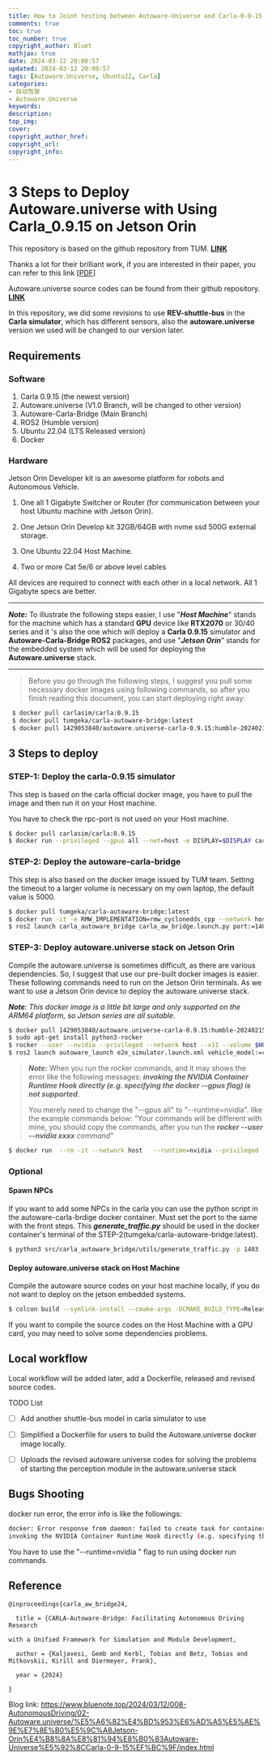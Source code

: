 ```yaml
---
title: How to Joint testing between Autoware-Universe and Carla-0-9-15 on Jetson Orin?
comments: true
toc: true
toc_number: true
copyright_author: Bluet
mathjax: true
date: 2024-03-12 20:08:57
updated: 2024-03-12 20:08:57
tags: [Autoware.Universe, Ubuntu22, Carla]
categories:
- 自动驾驶
- Autoware.Universe
keywords:
description:
top_img:
cover:
copyright_author_href:
copyright_url:
copyright_info:
---
```


# 3 Steps to Deploy Autoware.universe with Using Carla_0.9.15 on Jetson Orin

This repository is based on the github repository from TUM. [**LINK**](https://github.com/TUMFTM/Carla-Autoware-Bridge.git) 

Thanks a lot for their brilliant work, if you are interested in their paper, you can refer to this link [[PDF](https://arxiv.org/abs/2402.11239)]

Autoware.universe source codes can be found from their github repository. [**LINK**](https://github.com/autowarefoundation/autoware/tree/v1.0)

In this repository, we did some revisions to use **REV-shuttle-bus** in the **Carla simulator**, which has different sensors, also the **autoware.universe** version we used will be changed to our version later.

## **Requirements**

### Software

1. Carla 0.9.15 (the newest version)
2. Autoware.universe (V1.0 Branch, will be changed to other version)
3. Autoware-Carla-Bridge (Main Branch)
4. ROS2 (Humble version)
5. Ubuntu 22.04 (LTS Released version)
6. Docker

### Hardware

Jetson Orin Developer kit is an awesome platform for robots and Autonomous Vehicle.

1. One all 1 Gigabyte Switcher or Router (for communication between your host Ubuntu machine with Jetson Orin).

2. One Jetson Orin Develop kit 32GB/64GB with nvme ssd 500G external storage.
3. One Ubuntu 22.04 Host Machine.
4. Two or more Cat 5e/6 or above level cables 

All devices are required to connect with each other in a local network. All 1 Gigabyte specs are better. 

------

***Note:*** To illustrate the following steps easier, I use "***Host Machine***" stands for the machine which has a standard **GPU** device like **RTX2070** or 30/40 series and it 's also the one which will deploy a **Carla 0.9.15** simulator and **Autoware-Carla-Bridge ROS2** packages, and use "***Jetson Orin***" stands for the embedded system which will be used for deploying the **Autoware.universe** stack.

------

> Before you go through the following steps, I suggest you pull some necessary docker images using following commands, so after you finish reading this document, you can start deploying right away:

```bash
 $ docker pull carlasim/carla:0.9.15
 $ docker pull tumgeka/carla-autoware-bridge:latest
 $ docker pull 1429053840/autoware.universe-carla-0.9.15:humble-20240215-cuda-arm64-v0.1
```



## 3 Steps to deploy

### STEP-1: Deploy the carla-0.9.15 simulator

This step is based on the carla official docker image, you have to pull the image and then run it on your Host machine.

You have to check the rpc-port is not used on your Host machine.

```bash
$ docker pull carlasim/carla:0.9.15
$ docker run --privileged --gpus all --net=host -e DISPLAY=$DISPLAY carlasim/carla:0.9.15 /bin/bash ./CarlaUE4.sh -carla-rpc-port=1403
```

### STEP-2: Deploy the autoware-carla-bridge

This step is also based on the docker image issued by TUM team. Setting the timeout to a larger volume is necessary on my own laptop, the default value is 5000. 

```bash
$ docker pull tumgeka/carla-autoware-bridge:latest
$ docker run -it -e RMW_IMPLEMENTATION=rmw_cyclonedds_cpp --network host tumgeka/carla-autoware-bridge:latest
$ ros2 launch carla_autoware_bridge carla_aw_bridge.launch.py port:=1403 town:=Town10HD timeout:=10000
```

### STEP-3: Deploy autoware.universe stack on Jetson Orin

Compile the autoware.universe is sometimes difficult, as there are various dependencies. So, I suggest that use our pre-built docker images is easier. These following commands need to run on the Jetson Orin terminals. As we want to use a Jetson Orin device to deploy the autoware.universe stack. 

***Note**:* *This docker image is a little bit large and only supported on the ARM64 platform, so Jetson series are all suitable.*

```bash
$ docker pull 1429053840/autoware.universe-carla-0.9.15:humble-20240215-cuda-arm64-v0.1
$ sudo apt-get install python3-rocker
$ rocker --user --nvidia --privileged --network host --x11 --volume $HOME/Documents  --volume $HOME/autoware -- 1429053840/autoware.universe-carla-0.9.15:humble-20240215-cuda-arm64-v0.1
$ ros2 launch autoware_launch e2e_simulator.launch.xml vehicle_model:=carla_t2_vehicle sensor_model:=carla_t2_sensor_kit map_path:=/autoware1.0_ws/Town10/
```

> ***Note:*** When you run the rocker commands, and it may shows the error like the following messages: ***invoking the NVIDIA Container Runtime Hook directly (e.g. specifying the docker --gpus flag) is not supported***.
>
> You merely need to change the "--gpus all" to "--runtime=nvidia". like the example commands below: "Your commands will be different with mine, you should copy the commands, after you run the ***rocker --user --nvidia xxxx** command*"

```bash
$ docker run  --rm -it --network host   --runtime=nvidia --privileged  -e DISPLAY -e TERM   -e QT_X11_NO_MITSHM=1   -e XAUTHORITY=/tmp/.dockerafc7hfmf.xauth -v /tmp/.dockerafc7hfmf.xauth:/tmp/.dockerafc7hfmf.xauth   -v /tmp/.X11-unix:/tmp/.X11-unix   -v /etc/localtime:/etc/localtime:ro  8ea8cd5cadfe
```



### Optional

#### Spawn NPCs

If you want to add some NPCs in the carla you can use the python script in the autoware-carla-brdige docker container. Must set the port to the same with the front steps. This ***generate_traffic.py*** should be used in the docker container's terminal of the STEP-2(tumgeka/carla-autoware-bridge:latest).

```bash
$ python3 src/carla_autoware_bridge/utils/generate_traffic.py -p 1403
```

#### Deploy autoware.universe stack on Host Machine

Compile the autoware source codes on your host machine locally, if you do not want to deploy on the jetson embedded systems.

```bash
$ colcon build --symlink-install --cmake-args -DCMAKE_BUILD_TYPE=Release
```

If you want to compile the source codes on the Host Machine with a GPU card, you may need to solve some dependencies problems.







## Local workflow

Local workflow will be added later, add a Dockerfile, released and revised source codes. 



TODO List

- [ ] Add another shuttle-bus model in carla simulator to use
- [ ] Simplified a Dockerfile for users to build the Autoware.universe docker image locally.
- [ ] Uploads the revised autoware.universe codes for solving the problems of starting the perception module in the autoware.universe stack



## Bugs Shooting

docker run error, the error info is like the followings:

```bash
docker: Error response from daemon: failed to create task for container: failed to create shim task: OCI runtime create failed: runc create failed: unable to start container process: error during container init: error running hook #0: error running hook: exit status 1, stdout: , stderr: Auto-detected mode as 'csv'
invoking the NVIDIA Container Runtime Hook directly (e.g. specifying the docker --gpus flag) is not supported.Please use the NVIDIA Container Runtime (e.g. specify the --runtime=nvidia flag) instead.: unknown.
```

You have to use the "--runtime=nvidia " flag to run using docker run commands.





## Reference

```
@inproceedings{carla_aw_bridge24,

  title = {CARLA-Autoware-Bridge: Facilitating Autonomous Driving Research

with a Unified Framework for Simulation and Module Development,

  author = {Kaljavesi, Gemb and Kerbl, Tobias and Betz, Tobias and Mitkovskii, Kirill and Diermeyer, Frank},

  year = {2024}

}
```

Blog link: https://www.bluenote.top/2024/03/12/008-AutonomousDriving/02-Autoware.universe/%E5%A6%82%E4%BD%953%E6%AD%A5%E5%AE%9E%E7%8E%B0%E5%9C%A8Jetson-Orin%E4%B8%8A%E8%81%94%E8%B0%83Autoware-Universe%E5%92%8CCarla-0-9-15%EF%BC%9F/index.html



